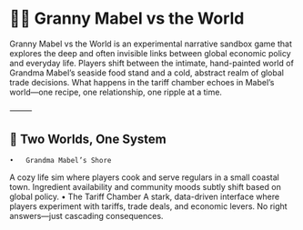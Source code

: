 # 🧓🥫 Granny Mabel vs the World

Granny Mabel vs the World is an experimental narrative sandbox game that explores the deep and often invisible links between global economic policy and everyday life. Players shift between the intimate, hand-painted world of Grandma Mabel’s seaside food stand and a cold, abstract realm of global trade decisions. What happens in the tariff chamber echoes in Mabel’s world—one recipe, one relationship, one ripple at a time.

⸻

## 🔄 Two Worlds, One System
	•	Grandma Mabel’s Shore
A cozy life sim where players cook and serve regulars in a small coastal town. Ingredient availability and community moods subtly shift based on global policy.
	•	The Tariff Chamber
A stark, data-driven interface where players experiment with tariffs, trade deals, and economic levers. No right answers—just cascading consequences.
